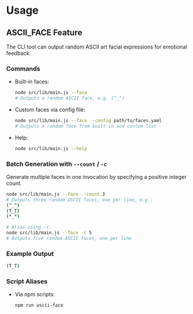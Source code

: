 # Usage

## ASCII_FACE Feature

The CLI tool can output random ASCII art facial expressions for emotional feedback.

### Commands

- Built-in faces:

  ```bash
  node src/lib/main.js --face
  # Outputs a random ASCII face, e.g. (^_^)
  ```

- Custom faces via config file:

  ```bash
  node src/lib/main.js --face --config path/to/faces.yaml
  # Outputs a random face from built-in and custom list
  ```

- Help:

  ```bash
  node src/lib/main.js --help
  ```

### Batch Generation with `--count` / `-c`

Generate multiple faces in one invocation by specifying a positive integer count.

```bash
node src/lib/main.js --face --count 3
# Outputs three random ASCII faces, one per line, e.g.:  
(^_^)  
(T_T)  
(*_*)

# Alias using -c:
node src/lib/main.js --face -c 5
# Outputs five random ASCII faces, one per line
```

### Example Output

```bash
(T_T)
```

### Script Aliases

- Via npm scripts:

  ```bash
  npm run ascii-face
  ```

